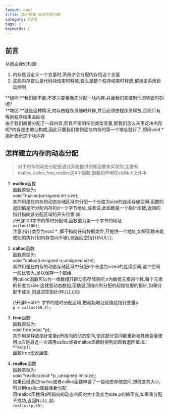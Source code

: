 ```yaml
---
layout: post
title: 第十五章 动态内存分配
category: C语言
tags: C
keywords: C
---
```


## 前言
从前面我们知道:    

1. 内存是当定义一个变量时,系统才会分配内存给这个变量
2. 这些内存要么是代码块结束时释放,要么是整个程序结束时释放,都是由系统自动控制    

**疑问:**我们能不能,不定义变量而先分配一块内存,并且我们来控制他的销毁时刻呢?  
**堆区:**就是这种情况,内存由程序员随时开辟,并且必须由程序员释放,否则只有等到程序结束会回收   
由于我们直接分配了一段内存,而且不指明任何类型变量,那我们怎么来用这块内存呢?内存是由地址构成,因此只要我们拿到这块内存的第一个地址就行了,即用void *指针表示这个块内存     
## 怎样建立内存的动态分配  
> 对于内存的动态分配是通过系统提供的库函数来实现的,主要有malloc,calloc,free,realloc这4个函数,函数的声明在stdlib.h文件中

1. **malloc**函数     
    函数原型为:  
    void *malloc(unsigned int size);    
    其作用是在内存的动态存储区域中分配一个长度为size的连续存储空间.函数的返回值是所分配内存的d一个字节地址,或者说,此函数是一个指针函数,返回的指针指向该分配区域的开头位置.如:  
    //开辟100字节的零时分配域,函数值为第一个字节的地址    
    `malloc(100);`  
    注意:指针类型为void * ,即不指向任何数据类型,只提供一个地址,如果函数未能成功的执行(如内存空间不够),则返回空指针(NULL);

2. **calloc**函数   
    函数原型为:  
    void *calloc(unsigned n,unsigned size);     
    其作用是在内存的动态存储区域中分配n个长度为sized的连续空间,这个空间一般比较大,足以保存一个数组.    
    用calloc函数可以为一维数组开辟动态存储空间,n为数组元素的个数,每个元素的长度为size.这就是动态数组,函数返回指向所分配的起始位置的指针,如果分配不成功,则返回空指针(NULL);如:   
    
    //开辟5*40个 字节的临时分配区域,把起始地址赋值给指针变量p   
    `p = calloc(50,4);`     
    
3. **free**函数     
    函数原型为:  
    void free(void *p);     
    其作用是释放指针变量p所指向的动态空间,使这部分空间能重新被其他变量使用.p应是最近一次调用calloc或者malloc函数时得到的函数返回值.如:  
    `free(p);`  
    函数free无返回值. 

4. **realloc**函数  
函数原型为:  
void *realloc(void *p ,unsigned int size);  
如果已经通过malloc或者calloc函数申请了一些动态存储空间,想改变其大小,可以用realloc函数重新分配   
用realloc函数将p所指向的动态空间的大小改变为size.p的值不变,如果重分配不成功,返回NULL.如:     
`realloc(p,50);`    





